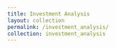 ```yaml
---
title: Investment Analysis
layout: collection
permalink: /investment_analysis/
collection: investment_analysis
---
```


